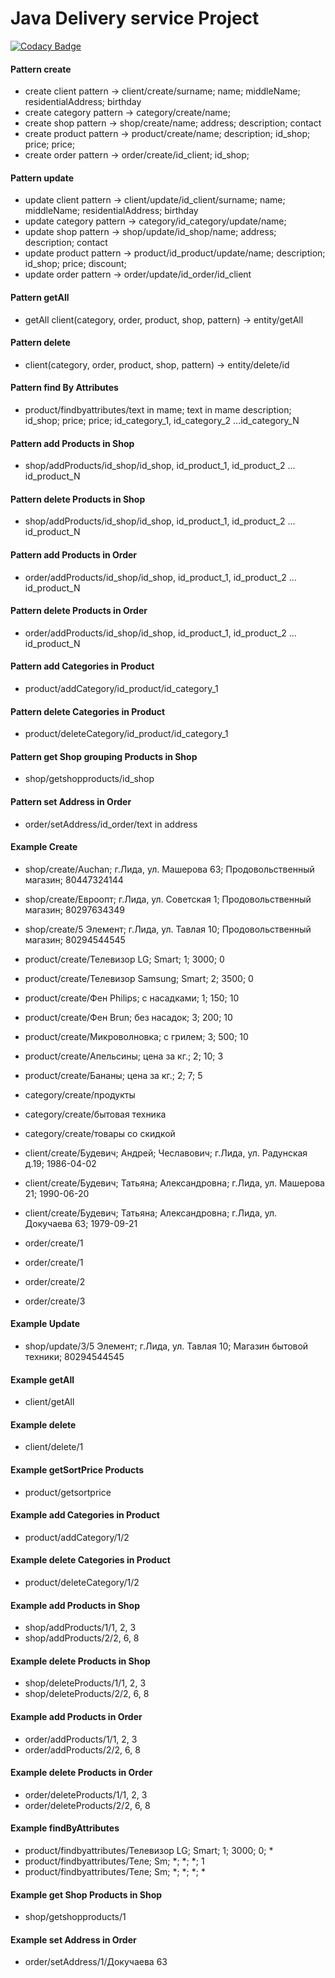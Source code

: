 Java Delivery service Project 
===============================
[![Codacy Badge](https://app.codacy.com/project/badge/Grade/8c11d384cb914092b7037e31eeaafdd4)](https://www.codacy.com/gh/AndreiBudevich/deliveryservice/dashboard?utm_source=github.com&amp;utm_medium=referral&amp;utm_content=AndreiBudevich/deliveryservice&amp;utm_campaign=Badge_Grade)

#### Pattern create
- create client pattern -> client/create/surname; name; middleName; residentialAddress; birthday
- create category pattern -> category/create/name;
- create shop pattern -> shop/create/name; address; description; contact
- create product pattern -> product/create/name; description; id_shop; price; price;
- create order pattern -> order/create/id_client; id_shop;

#### Pattern update
- update client pattern -> client/update/id_client/surname; name; middleName; residentialAddress; birthday
- update category pattern -> category/id_category/update/name;
- update shop pattern -> shop/update/id_shop/name; address; description; contact
- update product pattern -> product/id_product/update/name; description; id_shop; price; discount;
- update order pattern -> order/update/id_order/id_client

#### Pattern getAll
- getAll client(category, order, product, shop, pattern) -> entity/getAll

#### Pattern delete
- client(category, order, product, shop, pattern) -> entity/delete/id

#### Pattern find By Attributes
- product/findbyattributes/text in mame; text in mame description; id_shop; price; price; id_category_1, id_category_2 ...id_category_N

#### Pattern add Products in Shop
- shop/addProducts/id_shop/id_shop, id_product_1, id_product_2 ... id_product_N

#### Pattern delete Products in Shop
- shop/addProducts/id_shop/id_shop, id_product_1, id_product_2 ... id_product_N

#### Pattern add Products in Order
- order/addProducts/id_shop/id_shop, id_product_1, id_product_2 ... id_product_N

#### Pattern delete Products in Order
- order/addProducts/id_shop/id_shop, id_product_1, id_product_2 ... id_product_N

#### Pattern add Categories in Product
- product/addCategory/id_product/id_category_1

#### Pattern delete Categories in Product
- product/deleteCategory/id_product/id_category_1

#### Pattern get Shop grouping Products in Shop 

- shop/getshopproducts/id_shop

#### Pattern set Address in Order
- order/setAddress/id_order/text in address


#### Example Create

- shop/create/Auchan; г.Лида, ул. Машерова 63; Продовольственный магазин; 80447324144
- shop/create/Евроопт; г.Лида, ул. Советская 1; Продовольственный магазин; 80297634349
- shop/create/5 Элемент; г.Лида, ул. Тавлая 10; Продовольственный магазин; 80294544545

- product/create/Телевизор LG; Smart; 1; 3000; 0
- product/create/Телевизор Samsung; Smart; 2; 3500; 0
- product/create/Фен Philips; c насадками; 1; 150; 10
- product/create/Фен Brun; без насадок; 3; 200; 10
- product/create/Микроволновка; с грилем; 3; 500; 10
- product/create/Апельсины; цена за кг.; 2; 10; 3
- product/create/Бананы; цена за кг.; 2; 7; 5

- category/create/продукты
- category/create/бытовая техника
- category/create/товары со скидкой

- client/create/Будевич; Андрей; Чеславович; г.Лида, ул. Радунская д.19; 1986-04-02
- client/create/Будевич; Татьяна; Александровна; г.Лида, ул. Машерова 21; 1990-06-20
- client/create/Будевич; Татьяна; Александровна; г.Лида, ул. Докучаева 63; 1979-09-21

- order/create/1
- order/create/1
- order/create/2
- order/create/3

#### Example Update
- shop/update/3/5 Элемент; г.Лида, ул. Тавлая 10; Магазин бытовой техники; 80294544545

#### Example getAll
- client/getAll

#### Example delete
- client/delete/1

#### Example getSortPrice Products
- product/getsortprice

#### Example add Categories in Product

- product/addCategory/1/2

#### Example delete Categories in Product
- product/deleteCategory/1/2

#### Example add Products in Shop
- shop/addProducts/1/1, 2, 3
- shop/addProducts/2/2, 6, 8

#### Example delete Products in Shop
- shop/deleteProducts/1/1, 2, 3
- shop/deleteProducts/2/2, 6, 8

#### Example add Products in Order
- order/addProducts/1/1, 2, 3
- order/addProducts/2/2, 6, 8

#### Example delete Products in Order
- order/deleteProducts/1/1, 2, 3
- order/deleteProducts/2/2, 6, 8

#### Example findByAttributes
- product/findbyattributes/Телевизор LG; Smart; 1; 3000; 0; *
- product/findbyattributes/Теле; Sm; *; *; *; 1
- product/findbyattributes/Теле; Sm; *; *; *; *

#### Example get Shop Products in Shop

- shop/getshopproducts/1

#### Example  set Address in Order
- order/setAddress/1/Докучаева 63